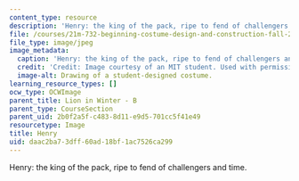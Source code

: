 ```yaml
---
content_type: resource
description: 'Henry: the king of the pack, ripe to fend of challengers and time.'
file: /courses/21m-732-beginning-costume-design-and-construction-fall-2008/daac2ba73dff60ad18bf1ac7526ca299_henry1.jpg
file_type: image/jpeg
image_metadata:
  caption: 'Henry: the king of the pack, ripe to fend of challengers and time.'
  credit: 'Credit: Image courtesy of an MIT student. Used with permission.'
  image-alt: Drawing of a student-designed costume.
learning_resource_types: []
ocw_type: OCWImage
parent_title: Lion in Winter - B
parent_type: CourseSection
parent_uid: 2b0f2a5f-c483-8d11-e9d5-701cc5f41e49
resourcetype: Image
title: Henry
uid: daac2ba7-3dff-60ad-18bf-1ac7526ca299
---
```

Henry: the king of the pack, ripe to fend of challengers and time.

